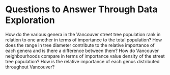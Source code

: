 # Questions to Answer Through Data Exploration
How do the various genera in the Vancouver street tree population rank in relation to one another in terms of importance to the total population?
How does the range in tree diameter contribute to the relative importance of each genera and is there a difference between them?
How do Vancouver neighbourhoods compare in terms of importance value density of the street tree population?
How is the relative importance of each genus distributed throughout Vancouver?